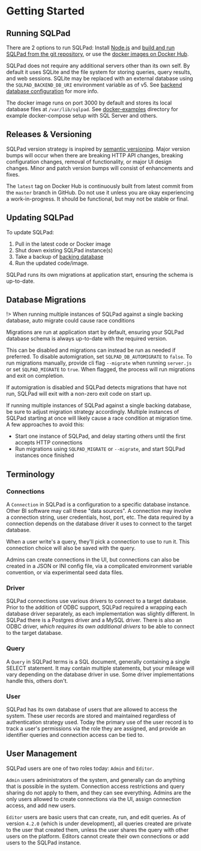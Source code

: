 # Getting Started

## Running SQLPad

There are 2 options to run SQLPad: Install [Node.js](https://nodejs.org/) and [build and run SQLPad from the git repository](https://github.com/sqlpad/sqlpad/blob/master/DEVELOPER-GUIDE.md), or use the [docker images on Docker Hub](https://hub.docker.com/r/sqlpad/sqlpad/).

SQLPad does not require any additional servers other than its own self. By default it uses SQLite and the file system for storing queries, query results, and web sessions. SQLite may be replaced with an external database using the `SQLPAD_BACKEND_DB_URI` environment variable as of v5. See [backend database configuration](/configuration?id=backend-database-management) for more info.

The docker image runs on port 3000 by default and stores its local database files at `/var/lib/sqlpad`. See [docker-examples](https://github.com/sqlpad/sqlpad/tree/master/docker-examples) directory for example docker-compose setup with SQL Server and others.

## Releases & Versioning

SQLPad version strategy is inspired by [semantic versioning](https://semver.org/). Major version bumps will occur when there are breaking HTTP API changes, breaking configuration changes, removal of functionality, or major UI design changes. Minor and patch version bumps will consist of enhancements and fixes.

The `latest` tag on Docker Hub is continuously built from latest commit from the `master` branch in GitHub. Do not use it unless you are okay experiencing a work-in-progress. It should be functional, but may not be stable or final.

## Updating SQLPad

To update SQLPad:

1. Pull in the latest code or Docker image
1. Shut down existing SQLPad instance(s)
1. Take a backup of [backing database](/configuration?id=backend-database-management)
1. Run the updated code/image.

SQLPad runs its own migrations at application start, ensuring the schema is up-to-date.

## Database Migrations

!> When running multiple instances of SQLPad against a single backing database, auto migrate could cause race conditions

Migrations are run at application start by default, ensuring your SQLPad database schema is always up-to-date with the required version.

This can be disabled and migrations can instead be run as needed if preferred. To disable automigration, set `SQLPAD_DB_AUTOMIGRATE` to `false`. To run migrations manually, provide cli flag `--migrate` when running `server.js` or set `SQLPAD_MIGRATE` to `true`. When flagged, the process will run migrations and exit on completion.

If automigration is disabled and SQLPad detects migrations that have not run, SQLPad will exit with a non-zero exit code on start up.

If running multiple instances of SQLPad against a single backing database, be sure to adjust migration strategy accordingly. Multiple instances of SQLPad starting at once will likely cause a race condition at migration time. A few approaches to avoid this:

- Start one instance of SQLPad, and delay starting others until the first accepts HTTP connections
- Run migrations using `SQLPAD_MIGRATE` or `--migrate`, and start SQLPad instances once finished

## Terminology

### Connections

A `Connection` in SQLPad is a configuration to a specific database instance. Other BI software may call these "data sources". A connection may involve a connection string, user credentials, host, port, etc. The data required by a connection depends on the database driver it uses to connect to the target database.

When a user write's a query, they'll pick a connection to use to run it. This connection choice will also be saved with the query.

Admins can create connections in the UI, but connections can also be created in a JSON or INI config file, via a complicated environment variable convention, or via experimental seed data files.

### Driver

SQLPad connections use various drivers to connect to a target database. Prior to the addition of ODBC support, SQLPad required a wrapping each database driver separately, as each implementation was slightly different. In SQLPad there is a Postgres driver and a MySQL driver. There is also an ODBC driver, _which requires its own additional drivers_ to be able to connect to the target database.

### Query

A `Query` in SQLPad terms is a SQL document, generally containing a single SELECT statement. It may contain multiple statements, but your mileage will vary depending on the database driver in use. Some driver implementations handle this, others don't.

### User

SQLPad has its own database of users that are allowed to access the system. These user records are stored and maintained regardless of authentication strategy used. Today the primary use of the user record is to track a user's permissions via the role they are assigned, and provide an identifier queries and connection access can be tied to.

## User Management

SQLPad users are one of two roles today: `Admin` and `Editor`.

`Admin` users administrators of the system, and generally can do anything that is possible in the system. Connection access restrictions and query sharing do not apply to them, and they can see everything. Admins are the only users allowed to create connections via the UI, assign connection access, and add new users.

`Editor` users are basic users that can create, run, and edit queries. As of version `4.2.0` (which is under development), all queries created are private to the user that created them, unless the user shares the query with other users on the platform. Editors cannot create their own connections or add users to the SQLPad instance.
